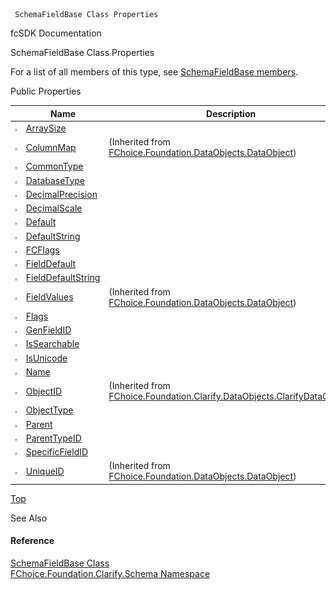﻿     SchemaFieldBase Class Properties                                                   

fcSDK Documentation

SchemaFieldBase Class Properties

For a list of all members of this type, see [SchemaFieldBase members](fcSDK~FChoice.Foundation.Clarify.Schema.SchemaFieldBase_members.md).

Public Properties

|   | Name | Description |
| --- | --- | --- |
| ![Public Property](dotnetimages/publicProperty.png) | [ArraySize](fcSDK~FChoice.Foundation.Clarify.Schema.SchemaFieldBase~ArraySize.md) |   |
| ![Public Property](dotnetimages/publicProperty.png) | [ColumnMap](fcSDK~FChoice.Foundation.DataObjects.DataObject~ColumnMap.md) | (Inherited from [FChoice.Foundation.DataObjects.DataObject](fcSDK~FChoice.Foundation.DataObjects.DataObject.md)) |
| ![Public Property](dotnetimages/publicProperty.png) | [CommonType](fcSDK~FChoice.Foundation.Clarify.Schema.SchemaFieldBase~CommonType.md) |   |
| ![Public Property](dotnetimages/publicProperty.png) | [DatabaseType](fcSDK~FChoice.Foundation.Clarify.Schema.SchemaFieldBase~DatabaseType.md) |   |
| ![Public Property](dotnetimages/publicProperty.png) | [DecimalPrecision](fcSDK~FChoice.Foundation.Clarify.Schema.SchemaFieldBase~DecimalPrecision.md) |   |
| ![Public Property](dotnetimages/publicProperty.png) | [DecimalScale](fcSDK~FChoice.Foundation.Clarify.Schema.SchemaFieldBase~DecimalScale.md) |   |
| ![Public Property](dotnetimages/publicProperty.png) | [Default](fcSDK~FChoice.Foundation.Clarify.Schema.SchemaFieldBase~Default.md) |   |
| ![Public Property](dotnetimages/publicProperty.png) | [DefaultString](fcSDK~FChoice.Foundation.Clarify.Schema.SchemaFieldBase~DefaultString.md) |   |
| ![Public Property](dotnetimages/publicProperty.png) | [FCFlags](fcSDK~FChoice.Foundation.Clarify.Schema.SchemaFieldBase~FCFlags.md) |   |
| ![Public Property](dotnetimages/publicProperty.png) | [FieldDefault](fcSDK~FChoice.Foundation.Clarify.Schema.SchemaFieldBase~FieldDefault.md) |   |
| ![Public Property](dotnetimages/publicProperty.png) | [FieldDefaultString](fcSDK~FChoice.Foundation.Clarify.Schema.SchemaFieldBase~FieldDefaultString.md) |   |
| ![Public Property](dotnetimages/publicProperty.png) | [FieldValues](fcSDK~FChoice.Foundation.DataObjects.DataObject~FieldValues.md) | (Inherited from [FChoice.Foundation.DataObjects.DataObject](fcSDK~FChoice.Foundation.DataObjects.DataObject.md)) |
| ![Public Property](dotnetimages/publicProperty.png) | [Flags](fcSDK~FChoice.Foundation.Clarify.Schema.SchemaFieldBase~Flags.md) |   |
| ![Public Property](dotnetimages/publicProperty.png) | [GenFieldID](fcSDK~FChoice.Foundation.Clarify.Schema.SchemaFieldBase~GenFieldID.md) |   |
| ![Public Property](dotnetimages/publicProperty.png) | [IsSearchable](fcSDK~FChoice.Foundation.Clarify.Schema.SchemaFieldBase~IsSearchable.md) |   |
| ![Public Property](dotnetimages/publicProperty.png) | [IsUnicode](fcSDK~FChoice.Foundation.Clarify.Schema.SchemaFieldBase~IsUnicode.md) |   |
| ![Public Property](dotnetimages/publicProperty.png) | [Name](fcSDK~FChoice.Foundation.Clarify.Schema.SchemaFieldBase~Name.md) |   |
| ![Public Property](dotnetimages/publicProperty.png) | [ObjectID](fcSDK~FChoice.Foundation.Clarify.DataObjects.ClarifyDataObject~ObjectID.md) | (Inherited from [FChoice.Foundation.Clarify.DataObjects.ClarifyDataObject](fcSDK~FChoice.Foundation.Clarify.DataObjects.ClarifyDataObject.md)) |
| ![Public Property](dotnetimages/publicProperty.png) | [ObjectType](fcSDK~FChoice.Foundation.Clarify.Schema.SchemaFieldBase~ObjectType.md) |   |
| ![Public Property](dotnetimages/publicProperty.png) | [Parent](fcSDK~FChoice.Foundation.Clarify.Schema.SchemaFieldBase~Parent.md) |   |
| ![Public Property](dotnetimages/publicProperty.png) | [ParentTypeID](fcSDK~FChoice.Foundation.Clarify.Schema.SchemaFieldBase~ParentTypeID.md) |   |
| ![Public Property](dotnetimages/publicProperty.png) | [SpecificFieldID](fcSDK~FChoice.Foundation.Clarify.Schema.SchemaFieldBase~SpecificFieldID.md) |   |
| ![Public Property](dotnetimages/publicProperty.png) | [UniqueID](fcSDK~FChoice.Foundation.DataObjects.DataObject~UniqueID.md) | (Inherited from [FChoice.Foundation.DataObjects.DataObject](fcSDK~FChoice.Foundation.DataObjects.DataObject.md)) |

[Top](#top)

See Also

#### Reference

[SchemaFieldBase Class](fcSDK~FChoice.Foundation.Clarify.Schema.SchemaFieldBase.md)  
[FChoice.Foundation.Clarify.Schema Namespace](fcSDK~FChoice.Foundation.Clarify.Schema_namespace.md)